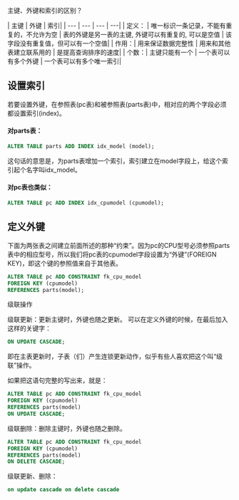 主键、外键和索引的区别？

| 主键 | 外键 | 索引|
| --- | --- | --- | ---|
| 定义： | 唯一标识一条记录，不能有重复的，不允许为空 | 表的外键是另一表的主键, 外键可以有重复的, 可以是空值 | 该字段没有重复值，但可以有一个空值|
| 作用：| 用来保证数据完整性 | 用来和其他表建立联系用的 | 是提高查询排序的速度|
| 个数：| 主键只能有一个 | 一个表可以有多个外键 | 一个表可以有多个唯一索引|

## 设置索引

若要设置外键，在参照表(pc表)和被参照表(parts表)中，相对应的两个字段必须都设置索引(index)。

#### 对parts表：

```sql
ALTER TABLE parts ADD INDEX idx_model (model);
```

这句话的意思是，为parts表增加一个索引，索引建立在model字段上，给这个索引起个名字叫idx_model。

#### 对pc表也类似：

```sql
ALTER TABLE pc ADD INDEX idx_cpumodel (cpumodel);
```

## 定义外键

下面为两张表之间建立前面所述的那种“约束”。因为pc的CPU型号必须参照parts表中的相应型号，所以我们将pc表的cpumodel字段设置为“外键”(FOREIGN KEY)，即这个键的参照值来自于其他表。

```sql
ALTER TABLE pc ADD CONSTRAINT fk_cpu_model
FOREIGN KEY (cpumodel)
REFERENCES parts(model);
```

级联操作

级联更新：更新主键时，外键也随之更新。
可以在定义外键的时候，在最后加入这样的关键字：

```sql
ON UPDATE CASCADE;
```

即在主表更新时，子表（们）产生连锁更新动作，似乎有些人喜欢把这个叫“级联”操作。

如果把这语句完整的写出来，就是：

```sql
ALTER TABLE pc ADD CONSTRAINT fk_cpu_model
FOREIGN KEY (cpumodel)
REFERENCES parts(model)
ON UPDATE CASCADE;
```

级联删除：删除主键时，外键也随之删除。

```sql
ALTER TABLE pc ADD CONSTRAINT fk_cpu_model
FOREIGN KEY (cpumodel)
REFERENCES parts(model)
ON DELETE CASCADE;
```

级联更新、删除：

```sql
on update cascade on delete cascade
```